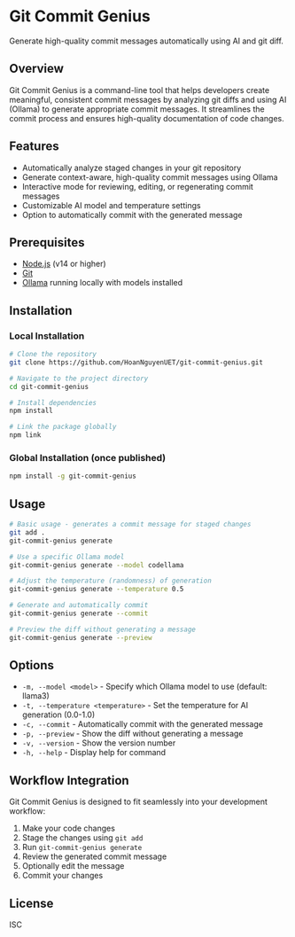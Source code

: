 # Git Commit Genius

Generate high-quality commit messages automatically using AI and git diff.

## Overview

Git Commit Genius is a command-line tool that helps developers create meaningful, consistent commit messages by analyzing git diffs and using AI (Ollama) to generate appropriate commit messages. It streamlines the commit process and ensures high-quality documentation of code changes.

## Features

- Automatically analyze staged changes in your git repository
- Generate context-aware, high-quality commit messages using Ollama
- Interactive mode for reviewing, editing, or regenerating commit messages
- Customizable AI model and temperature settings
- Option to automatically commit with the generated message

## Prerequisites

- [Node.js](https://nodejs.org/) (v14 or higher)
- [Git](https://git-scm.com/)
- [Ollama](https://ollama.ai/) running locally with models installed

## Installation

### Local Installation

```bash
# Clone the repository
git clone https://github.com/HoanNguyenUET/git-commit-genius.git

# Navigate to the project directory
cd git-commit-genius

# Install dependencies
npm install

# Link the package globally
npm link
```

### Global Installation (once published)

```bash
npm install -g git-commit-genius
```

## Usage

```bash
# Basic usage - generates a commit message for staged changes
git add .
git-commit-genius generate

# Use a specific Ollama model
git-commit-genius generate --model codellama

# Adjust the temperature (randomness) of generation
git-commit-genius generate --temperature 0.5

# Generate and automatically commit
git-commit-genius generate --commit

# Preview the diff without generating a message
git-commit-genius generate --preview
```

## Options

- `-m, --model <model>` - Specify which Ollama model to use (default: llama3)
- `-t, --temperature <temperature>` - Set the temperature for AI generation (0.0-1.0)
- `-c, --commit` - Automatically commit with the generated message
- `-p, --preview` - Show the diff without generating a message
- `-v, --version` - Show the version number
- `-h, --help` - Display help for command

## Workflow Integration

Git Commit Genius is designed to fit seamlessly into your development workflow:

1. Make your code changes
2. Stage the changes using `git add`
3. Run `git-commit-genius generate`
4. Review the generated commit message
5. Optionally edit the message
6. Commit your changes

## License

ISC
